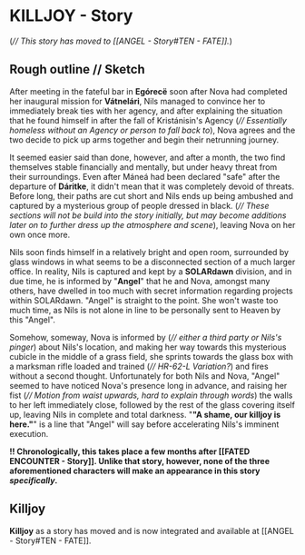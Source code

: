 # KILLJOY - Story
(*// This story has moved to [[ANGEL - Story#TEN - FATE]].*)
## Rough outline // Sketch
After meeting in the fateful bar in **Egórecë** soon after Nova had completed her inaugural mission for **Vátnelári**, Nils managed to convince her to immediately break ties with her agency, and after explaining the situation that he found himself in after the fall of Kristánisin's Agency (*// Essentially homeless without an Agency or person to fall back to*), Nova agrees and the two decide to pick up arms together and begin their netrunning journey. 

It seemed easier said than done, however, and after a month, the two find themselves stable financially and mentally, but under heavy threat from their surroundings. Even after Máneá had been declared "safe" after the departure of **Dáritke**, it didn't mean that it was completely devoid of threats. Before long, their paths are cut short and Nils ends up being ambushed and captured by a mysterious group of people dressed in black. (*// These sections will not be build into the story initially, but may become additions later on to further dress up the atmosphere and scene*), leaving Nova on her own once more.

Nils soon finds himself in a relatively bright and open room, surrounded by glass windows in what seems to be a disconnected section of a much larger office. In reality, Nils is captured and kept by a **SOLARdawn** division, and in due time, he is informed by "**Angel**" that he and Nova, amongst many others, have dwelled in too much with secret information regarding projects within SOLARdawn. "Angel" is straight to the point. She won't waste too much time, as Nils is not alone in line to be personally sent to Heaven by this "Angel". 

Somehow, someway, Nova is informed by (*// either a third party or Nils's pinger*) about Nils's location, and making her way towards this mysterious cubicle in the middle of a grass field, she sprints towards the glass box with a marksman rifle loaded and trained (*// HR-62-L Variation?*) and fires without a second thought. Unfortunately for both Nils and Nova, "Angel" seemed to have noticed Nova's presence long in advance, and raising her fist (*// Motion from waist upwards, hard to explain through words*) the walls to her left immediately close, followed by the rest of the glass covering itself up, leaving Nils in complete and total darkness. "**"A shame, our killjoy is here."**" is a line that "Angel" will say before accelerating Nils's imminent execution.

**!! Chronologically, this takes place a few months after [[FATED ENCOUNTER - Story]]. Unlike that story, however, none of the three aforementioned characters will make an appearance in this story *specifically*.**

## Killjoy
**Killjoy** as a story has moved and is now integrated and available at [[ANGEL - Story#TEN - FATE]].
